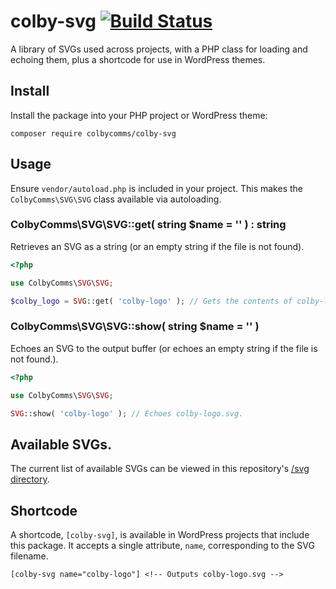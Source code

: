 # colby-svg [![Build Status](https://travis-ci.org/ColbyCommunications/colby-svg.svg?branch=master)](https://travis-ci.org/ColbyCommunications/colby-svg)

A library of SVGs used across projects, with a PHP class for loading and echoing
them, plus a shortcode for use in WordPress themes.

## Install

Install the package into your PHP project or WordPress theme:

```
composer require colbycomms/colby-svg
```

## Usage

Ensure `vendor/autoload.php` is included in your project. This makes the
`ColbyComms\SVG\SVG` class available via autoloading.

### ColbyComms\SVG\SVG::get( string $name = '' ) : string

Retrieves an SVG as a string (or an empty string if the file is not found).

```php
<?php

use ColbyComms\SVG\SVG;

$colby_logo = SVG::get( 'colby-logo' ); // Gets the contents of colby-logo.svg as a string.
```

### ColbyComms\SVG\SVG::show( string $name = '' )

Echoes an SVG to the output buffer (or echoes an empty string if the file is not
found.).

```php
<?php

use ColbyComms\SVG\SVG;

SVG::show( 'colby-logo' ); // Echoes colby-logo.svg.
```

## Available SVGs.

The current list of available SVGs can be viewed in this repository's
[/svg directory](https://github.com/ColbyCommunications/colby-svg/tree/master/svg).

## Shortcode

A shortcode, `[colby-svg]`, is available in WordPress projects that include this
package. It accepts a single attribute, `name`, corresponding to the SVG
filename.

```
[colby-svg name="colby-logo"] <!-- Outputs colby-logo.svg -->
```

